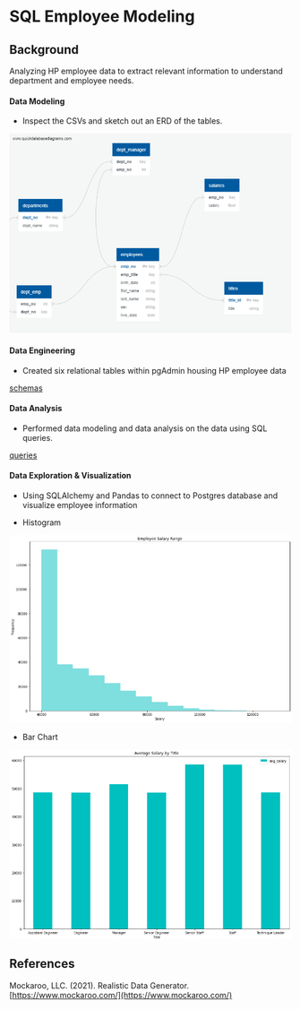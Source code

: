 # SQL Employee Modeling

## Background

Analyzing HP employee data to extract relevant information to understand department and employee needs.

#### Data Modeling

* Inspect the CSVs and sketch out an ERD of the tables.

![QuickDBD-export.png](Images/QuickDBD-export.png)

#### Data Engineering

* Created six relational tables within pgAdmin housing HP employee data

[schemas](EmployeeSQL/tables.sql)



#### Data Analysis

 * Performed data modeling and data analysis on the data using SQL queries.
 
 [queries](EmployeeSQL/queries.sql)
 
#### Data Exploration & Visualization

 * Using SQLAlchemy and Pandas to connect to Postgres database and visualize employee information

* Histogram

![histogram](Images/plot1.PNG)


* Bar Chart

![bar chart](Images/plot2.PNG)

## References

Mockaroo, LLC. (2021). Realistic Data Generator. [https://www.mockaroo.com/](https://www.mockaroo.com/)
